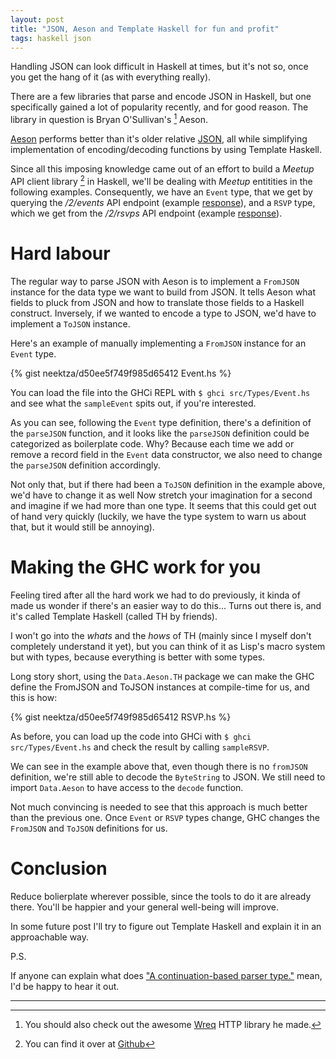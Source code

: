 ```yaml
---
layout: post
title: "JSON, Aeson and Template Haskell for fun and profit"
tags: haskell json
---
```


Handling JSON can look difficult in Haskell at times, but it's not so, once you get the hang of it (as with everything really).

There are a few libraries that parse and encode JSON in Haskell, but one specifically gained a lot of popularity recently, and for good reason. The library in question is Bryan O'Sullivan's [^1] Aeson.

[Aeson](http://hackage.haskell.org/package/aeson) performs better than it's older relative [JSON](http://hackage.haskell.org/package/json), all while simplifying implementation of encoding/decoding functions by using Template Haskell.

Since all this imposing knowledge came out of an effort to build a *Meetup* API client library [^2] in Haskell, we'll be dealing with *Meetup* entitities in the following examples. Consequently, we have an ```Event``` type, that we get by querying the */2/events*  API endpoint (example [response](https://gist.github.com/neektza/d50ee5f749f985d65412#file-event-json)), and a ```RSVP``` type, which we get from the */2/rsvps* API endpoint (example [response](https://gist.github.com/neektza/d50ee5f749f985d65412#file-rsvp-json)).

# Hard labour

The regular way to parse JSON with Aeson is to implement a ```FromJSON``` instance for the data type we want to build from JSON. It tells Aeson what fields to pluck from JSON and how to translate those fields to a Haskell construct. Inversely, if we wanted to encode a type to JSON, we'd have to implement a ```ToJSON``` instance.

Here's an example of manually implementing a ```FromJSON``` instance for an ```Event``` type.

{% gist neektza/d50ee5f749f985d65412 Event.hs %}

You can load the file into the GHCi REPL with ```$ ghci src/Types/Event.hs``` and see what the ```sampleEvent``` spits out, if you're interested.

As you can see, following the ```Event``` type definition, there's a definition of the ```parseJSON``` function, and it looks like the ```parseJSON``` definition could be categorized as boilerplate code. Why? Because each time we add or remove a record field in the ```Event``` data constructor, we also need to change the ```parseJSON``` definition accordingly.

Not only that, but if there had been a ```ToJSON``` definition in the example above, we'd have to change it as well Now stretch your imagination for a second and imagine if we had more than one type. It seems that this could get out of hand very quickly (luckily, we have the type system to warn us about that, but it would still be annoying).

# Making the GHC work for you

Feeling tired after all the hard work we had to do previously, it kinda of made us wonder if there's an easier way to do this... Turns out there is, and it's called Template Haskell (called TH by friends).

I won't go into the *whats* and the *hows* of TH (mainly since I myself don't completely understand it yet), but you can think of it as Lisp's macro system but with types, because everything is better with some types.

Long story short, using the ```Data.Aeson.TH``` package we can make the GHC define the FromJSON and ToJSON instances at compile-time for us, and this is how:

{% gist neektza/d50ee5f749f985d65412 RSVP.hs %}

As before, you can load up the code into GHCi with ```$ ghci src/Types/Event.hs``` and check the result by calling ```sampleRSVP```.

We can see in the example above that, even though there is no ```fromJSON``` definition, we're still able to decode the ```ByteString``` to JSON. We still need to import ```Data.Aeson``` to have access to the ```decode``` function.

Not much convincing is needed to see that this approach is much better than the previous one. Once ```Event``` or ```RSVP``` types change, GHC changes the ```FromJSON``` and ```ToJSON``` definitions for us.

# Conclusion

Reduce bolierplate wherever possible, since the tools to do it are already there. You'll be happier and your general well-being will improve.

In some future post I'll try to figure out Template Haskell and explain it in an approachable way.

P.S.

If anyone can explain what does ["A continuation-based parser type."](https://hackage.haskell.org/package/aeson-0.7.0.3/docs/Data-Aeson-Types.html#t:Parser) mean, I'd be happy to hear it out.

---
[^1]: You should also check out the awesome [Wreq](http://hackage.haskell.org/package/wreq) HTTP library he made.
[^2]: You can find it over at [Github](https://github.com/neektza/hs_meetup)
